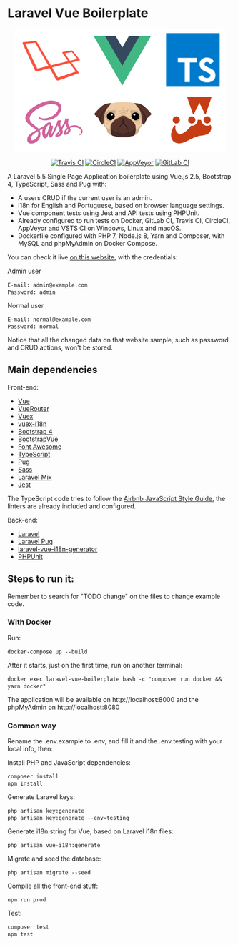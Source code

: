 # Laravel Vue Boilerplate

<p align="center">
  <img src="logo.png" />
</p>

<p align="center">
  <a href="https://travis-ci.org/alefesouza/laravel-vue-boilerplate" title="Travis CI"><img src="https://api.travis-ci.org/alefesouza/laravel-vue-boilerplate.svg?branch=master" alt="Travis CI"></a>
  <a href="https://circleci.com/gh/alefesouza/laravel-vue-boilerplate/tree/master" title="CircleCI"><img src="https://circleci.com/gh/alefesouza/laravel-vue-boilerplate/tree/master.svg?style=shield&circle-token=b088c3cc1d77813436cb6b42907edb9f523c1715" alt="CircleCI"></a>
  <a href="https://ci.appveyor.com/project/alefesouza/laravel-vue-boilerplate" title="AppVeyor"><img src="https://ci.appveyor.com/api/projects/status/kx7gfnie0eutvvgy?svg=true" alt="AppVeyor"></a>
  <a href="https://gitlab.com/alefesouza/laravel-vue-boilerplate/pipelines" title="GitLab CI"><img src="https://gitlab.com/alefesouza/laravel-vue-boilerplate/badges/master/build.svg" alt="GitLab CI"></a>
</p>

A Laravel 5.5 Single Page Application boilerplate using Vue.js 2.5, Bootstrap 4, TypeScript, Sass and Pug with:

* A users CRUD if the current user is an admin.
* i18n for English and Portuguese, based on browser language settings.
* Vue component tests using Jest and API tests using PHPUnit.
* Already configured to run tests on Docker, GitLab CI, Travis CI, CircleCI, AppVeyor and VSTS CI on Windows, Linux and macOS.
* Dockerfile configured with PHP 7, Node.js 8, Yarn and Composer, with MySQL and phpMyAdmin on Docker Compose.

You can check it live [on this website](https://alefesouza.com/github/laravel-vue-boilerplate), with the credentials:

Admin user

    E-mail: admin@example.com
    Password: admin

Normal user

    E-mail: normal@example.com
    Password: normal

Notice that all the changed data on that website sample, such as password and CRUD actions, won't be stored.

## Main dependencies

Front-end:

* [Vue](https://github.com/vuejs/vue)
* [VueRouter](https://github.com/vuejs/vue-router)
* [Vuex](https://github.com/vuejs/vuex)
* [vuex-i18n](https://github.com/dkfbasel/vuex-i18n)
* [Bootstrap 4](https://github.com/twbs/bootstrap)
* [BootstrapVue](https://github.com/bootstrap-vue/bootstrap-vue/)
* [Font Awesome](https://github.com/FortAwesome/Font-Awesome)
* [TypeScript](https://github.com/microsoft/typescript)
* [Pug](https://github.com/pugjs/pug)
* [Sass](https://github.com/sass/node-sass)
* [Laravel Mix](https://github.com/JeffreyWay/laravel-mix)
* [Jest](https://github.com/facebook/jest)

The TypeScript code tries to follow the [Airbnb JavaScript Style Guide](https://github.com/airbnb/javascript), the linters are already included and configured.

Back-end:

* [Laravel](https://github.com/laravel/laravel)
* [Laravel Pug](https://github.com/bkwld/laravel-pug)
* [laravel-vue-i18n-generator](https://github.com/martinlindhe/laravel-vue-i18n-generator)
* [PHPUnit](https://github.com/sebastianbergmann/phpunit)

## Steps to run it:

Remember to search for "TODO change" on the files to change example code.

### With Docker

Run:

    docker-compose up --build

After it starts, just on the first time, run on another terminal:

    docker exec laravel-vue-boilerplate bash -c "composer run docker && yarn docker"

The application will be available on http://localhost:8000 and the phpMyAdmin on http://localhost:8080

### Common way

Rename the .env.example to .env, and fill it and the .env.testing with your local info, then:

Install PHP and JavaScript dependencies:

    composer install
    npm install

Generate Laravel keys:

    php artisan key:generate
    php artisan key:generate --env=testing

Generate i18n string for Vue, based on Laravel i18n files:

    php artisan vue-i18n:generate

Migrate and seed the database:

    php artisan migrate --seed

Compile all the front-end stuff:

    npm run prod

Test:

    composer test
    npm test
